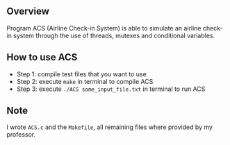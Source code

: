 ## Overview
Program ACS (Airline Check-in System) is able to simulate an airline check-in system 
through the use of threads, mutexes and conditional variables.

## How to use ACS
* Step 1: compile test files that you want to use
* Step 2: execute `make` in terminal to compile ACS
* Step 3: execute `./ACS some_input_file.txt` in terminal to run ACS

## Note
I wrote `ACS.c` and the `Makefile`, all remaining files where provided by my professor.
